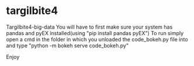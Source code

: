 # targilbite4
Targilbite4-big-data
You will have to first make sure your system has pandas and pyEX installed(using "pip install pandas pyEX")
To run simply open a cmd in the folder in which you unloaded the code_bokeh.py file into and type "python -m bokeh serve code_bokeh.py"

Enjoy
